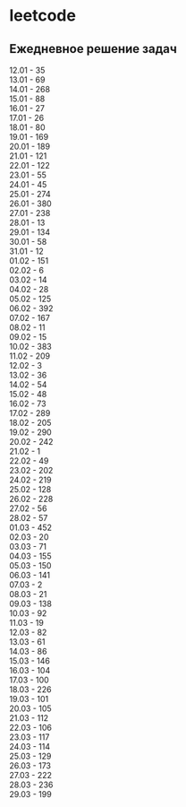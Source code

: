 # leetcode

## Ежедневное решение задач

12.01 - 35  
13.01 - 69  
14.01 - 268  
15.01 - 88  
16.01 - 27  
17.01 - 26  
18.01 - 80  
19.01 - 169  
20.01 - 189  
21.01 - 121  
22.01 - 122  
23.01 - 55  
24.01 - 45  
25.01 - 274  
26.01 - 380  
27.01 - 238  
28.01 - 13  
29.01 - 134  
30.01 - 58  
31.01 - 12  
01.02 - 151  
02.02 - 6  
03.02 - 14  
04.02 - 28  
05.02 - 125  
06.02 - 392  
07.02 - 167  
08.02 - 11  
09.02 - 15  
10.02 - 383  
11.02 - 209  
12.02 - 3  
13.02 - 36  
14.02 - 54  
15.02 - 48  
16.02 - 73  
17.02 - 289  
18.02 - 205  
19.02 - 290  
20.02 - 242  
21.02 - 1  
22.02 - 49  
23.02 - 202  
24.02 - 219  
25.02 - 128  
26.02 - 228  
27.02 - 56  
28.02 - 57  
01.03 - 452  
02.03 - 20  
03.03 - 71  
04.03 - 155  
05.03 - 150  
06.03 - 141  
07.03 - 2  
08.03 - 21  
09.03 - 138  
10.03 - 92  
11.03 - 19  
12.03 - 82  
13.03 - 61  
14.03 - 86  
15.03 - 146  
16.03 - 104  
17.03 - 100  
18.03 - 226  
19.03 - 101  
20.03 - 105  
21.03 - 112  
22.03 - 106  
23.03 - 117  
24.03 - 114  
25.03 - 129  
26.03 - 173  
27.03 - 222  
28.03 - 236  
29.03 - 199
